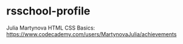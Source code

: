 # rsschool-profile
Julia Martynova
HTML CSS Basics: https://www.codecademy.com/users/MartynovaJulia/achievements
